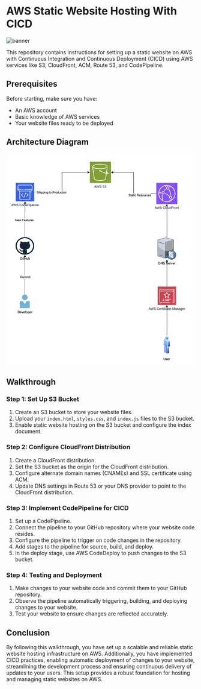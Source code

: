 # AWS Static Website Hosting With CICD
![banner](honeypot.png)

This repository contains instructions for setting up a static website on AWS with Continuous Integration and Continuous Deployment (CICD) using AWS services like S3, CloudFront, ACM, Route 53, and CodePipeline. 

## Prerequisites

Before starting, make sure you have:

- An AWS account
- Basic knowledge of AWS services
- Your website files ready to be deployed

## Architecture Diagram
![AWS Architecture Diagram](static-website-AWS.png)

## Walkthrough

### Step 1: Set Up S3 Bucket

1. Create an S3 bucket to store your website files.
2. Upload your `index.html`, `styles.css`, and `index.js` files to the S3 bucket.
3. Enable static website hosting on the S3 bucket and configure the index document.

### Step 2: Configure CloudFront Distribution

1. Create a CloudFront distribution.
2. Set the S3 bucket as the origin for the CloudFront distribution.
3. Configure alternate domain names (CNAMEs) and SSL certificate using ACM.
4. Update DNS settings in Route 53 or your DNS provider to point to the CloudFront distribution.

### Step 3: Implement CodePipeline for CICD

1. Set up a CodePipeline.
2. Connect the pipeline to your GitHub repository where your website code resides.
3. Configure the pipeline to trigger on code changes in the repository.
4. Add stages to the pipeline for source, build, and deploy.
5. In the deploy stage, use AWS CodeDeploy to push changes to the S3 bucket.

### Step 4: Testing and Deployment

1. Make changes to your website code and commit them to your GitHub repository.
2. Observe the pipeline automatically triggering, building, and deploying changes to your website.
3. Test your website to ensure changes are reflected accurately.

## Conclusion

By following this walkthrough, you have set up a scalable and reliable static website hosting infrastructure on AWS. Additionally, you have implemented CICD practices, enabling automatic deployment of changes to your website, streamlining the development process and ensuring continuous delivery of updates to your users. This setup provides a robust foundation for hosting and managing static websites on AWS.
